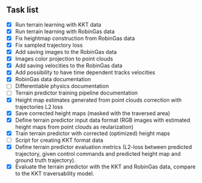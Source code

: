 ## Task list

- [x] Run terrain learning with KKT data
- [x] Run terrain learning with RobinGas data
- [x] Fix heightmap construction from RobinGas data
- [x] Fix sampled trajectory loss
- [x] Add saving images to the RobinGas data
- [x] Images color projection to point clouds
- [x] Add saving velocities to the RobinGas data
- [x] Add possibility to have time dependent tracks velocities
- [x] RobinGas data documentation
- [ ] Differentiable physics documentation
- [ ] Terrain predictor training pipeline documentation
- [x] Height map estimates generated from point clouds correction with trajectories L2 loss
- [x] Save corrected height maps (masked with the traversed area)
- [x] Define terrain predictor input data format (RGB images with estimated height maps from point clouds as reularization)
- [x] Train terrain predictor with corrected (optimized) height maps
- [ ] Script for creating KKT format data
- [x] Define terrain predictor evaluation metrics (L2-loss between predicted trajectory, given control commands and predicted height map and ground truth trajectory).
- [x] Evaluate the terrain predictor with the KKT and RobinGas data, compare to the KKT traversability model.
